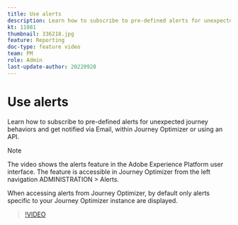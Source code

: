 ```yaml
---
title: Use alerts
description: Learn how to subscribe to pre-defined alerts for unexpected journey behaviors and get notified via Email, within Journey Optimizer or using an API.
kt: 11081
thumbnail: 336218.jpg
feature: Reporting
doc-type: feature video
team: PM
role: Admin
last-update-author: 20220928
---
```


# Use alerts

Learn how to subscribe to pre-defined alerts for unexpected journey behaviors and get notified via Email, within Journey Optimizer or using an API.

>[!NOTE]
>
>The video shows the alerts feature in the Adobe Experience Platform user interface. The feature is accessible in Journey Optimizer from the left navigation ADMINISTRATION > Alerts.
>
>
>When accessing alerts from Journey Optimizer, by default only alerts specific to your Journey Optimizer instance are displayed.

>[!VIDEO](https://video.tv.adobe.com/v/336218?quality=12)
